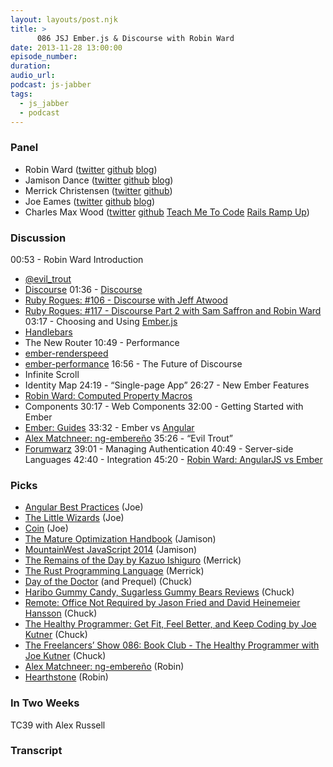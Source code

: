 ```yaml
---
layout: layouts/post.njk
title: >
      086 JSJ Ember.js & Discourse with Robin Ward
date: 2013-11-28 13:00:00
episode_number: 
duration: 
audio_url: 
podcast: js-jabber
tags: 
  - js_jabber
  - podcast
---
```


### Panel

- Robin Ward ([twitter](https://twitter.com/evil_trout) [github](https://github.com/eviltrout) [blog](http://eviltrout.com/))
- Jamison Dance ([twitter](http://twitter.com/jergason) [github](https://github.com/jergason) [blog](http://jamisondance.com/))
- Merrick Christensen ([twitter](https://twitter.com/iammerrick) [github](https://github.com/iammerrick))
- Joe Eames ([twitter](http://twitter.com/josepheames) [github](https://github.com/joeeames) [blog](http://www.testdrivenjs.com/))
- Charles Max Wood ([twitter](http://twitter.com/cmaxw) [github](https://github.com/cmaxw) [Teach Me To Code](http://teachmetocode.com/) [Rails Ramp Up](http://railsrampup.com/))

### Discussion
00:53 - Robin Ward Introduction
- [@evil\_trout](https://twitter.com/evil_trout)
- [Discourse](http://www.discourse.org/)
01:36 - [Discourse](http://www.discourse.org/)
- [Ruby Rogues: #106 - Discourse with Jeff Atwood](http://rubyrogues.com/106-rr-discourse-with-jeff-atwood/)
- [Ruby Rogues: #117 - Discourse Part 2 with Sam Saffron and Robin Ward](http://rubyrogues.com/117-rr-discourse-part-2-with-sam-saffron-and-robin-ward/)
03:17 - Choosing and Using [Ember.js](http://emberjs.com/)
- [Handlebars](http://handlebarsjs.com/)
- The New Router
10:49 - Performance
- [ember-renderspeed](https://github.com/eviltrout/ember-renderspeed)
- [ember-performance](https://github.com/eviltrout/ember-performance)
16:56 - The Future of Discourse
- Infinite Scroll
- Identity Map
24:19 - “Single-page App” 26:27 - New Ember Features
- [Robin Ward: Computed Property Macros](http://eviltrout.com/2013/07/07/computed-property-macros.html)
- Components
30:17 - Web Components 32:00 - Getting Started with Ember
- [Ember: Guides](http://emberjs.com/guides/)
33:32 - Ember vs [Angular](http://angularjs.org/)
- [Alex Matchneer: ng-embereño](https://docs.google.com/presentation/d/1e0z1pT9JuEh8G5DOtib6XFDHK0GUFtrZrU3IfxJynaA/preview?sle=true#slide=id.p)
35:26 - “Evil Trout”
- [Forumwarz](http://www.forumwarz.com/)
39:01 - Managing Authentication 40:49 - Server-side Languages 42:40 - Integration 45:20 - [Robin Ward: AngularJS vs Ember](http://eviltrout.com/2013/06/15/ember-vs-angular.html)
### Picks

- [Angular Best Practices](http://pluralsight.com/training/Courses/TableOfContents/angular-best-practices) (Joe)
- [The Little Wizards](http://www.crafty-games.com/content/buy-little-wizards) (Joe)
- [Coin](https://onlycoin.com/?referral=xnb92Js3) (Joe)
- [The Mature Optimization Handbook](https://www.facebook.com/notes/facebook-engineering/the-mature-optimization-handbook/10151784131623920) (Jamison)
- [MountainWest JavaScript 2014](http://mtnwestjsconf.org/) (Jamison)
- [The Remains of the Day by Kazuo Ishiguro](http://www.amazon.com/gp/product/0679731725/ref=as_li_qf_sp_asin_il_tl?ie=UTF8&camp=1789&creative=9325&creativeASIN=0679731725&linkCode=as2&tag=chamaxwoo-20) (Merrick)
- [The Rust Programming Language](http://www.rust-lang.org/) (Merrick)
- [Day of the Doctor](http://www.youtube.com/watch?v=-U3jrS-uhuo) (and Prequel) (Chuck)
- [Haribo Gummy Candy, Sugarless Gummy Bears Reviews](http://www.amazon.com/gp/product/B000EVQWKC/) (Chuck)
- [Remote: Office Not Required by Jason Fried and David Heinemeier Hansson](http://www.amazon.com/gp/product/0804137501/ref=as_li_qf_sp_asin_il_tl?ie=UTF8&camp=1789&creative=9325&creativeASIN=0804137501&linkCode=as2&tag=chamaxwoo-20) (Chuck)
- [The Healthy Programmer: Get Fit, Feel Better, and Keep Coding by Joe Kutner](http://healthyprog.com/) (Chuck)
- [The Freelancers’ Show 086: Book Club - The Healthy Programmer with Joe Kutner](http://www.freelancersshow.com/the-freelancers-show-086-book-club-the-healthy-programmer-with-joe-kutner/) (Chuck)
- [Alex Matchneer: ng-embereño](https://docs.google.com/presentation/d/1e0z1pT9JuEh8G5DOtib6XFDHK0GUFtrZrU3IfxJynaA/preview?sle=true#slide=id.p) (Robin)
- [Hearthstone](http://battle.net/hearthstone/) (Robin)

### In Two Weeks
TC39 with Alex Russell

### Transcript


